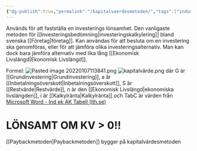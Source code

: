 ```yaml
---
{"dg-publish":true,"permalink":"/kapitalvaerdesmetoden/","tags":["industriellekonomi"]}
---
```


Används för att fastställa en investerings lönsamhet. Den vanligaste metoden för [[Investeringsbedömning\|investeringskalkylering]] bland svenska [[Företag\|företag]]. Kan användas för att besluta om en investering ska genomföras, eller för att jämföra olika investeringsalternativ. Man kan dock bara jämföra alternativ med lika lång [[Ekonomisk Livslängd\|Ekonomisk Livslängd]].

Formel:
![Pasted image 20220107113841.png](/img/user/images/Pasted%20image%2020220107113841.png)
![kapitalvärde.png](/img/user/images/kapitalv%C3%A4rde.png)
där G är [[Grundinvestering\|Grundinvestering]], a är [[Inbetalningsöverskott\|Inbetalningsöverskott]], S är [[Restvärde\|Restvärde]], n är den [[Ekonomisk Livslängd\|ekonomiska livslängden]], i är [[Kalkylränta\|Kalkylränta]] och TabC är värden från [Microsoft Word - Ind ek AK Tabell (lth.se)](https://www.pm.lth.se/fileadmin/pm/Education/MIOA01/Extentor/Tabeller_som_delas_ut_paa_tentan.pdf) 

# LÖNSAMT OM KV > 0!!
[[Paybackmetoden\|Paybackmetoden]] bygger på kapitalvärdesmetoden

